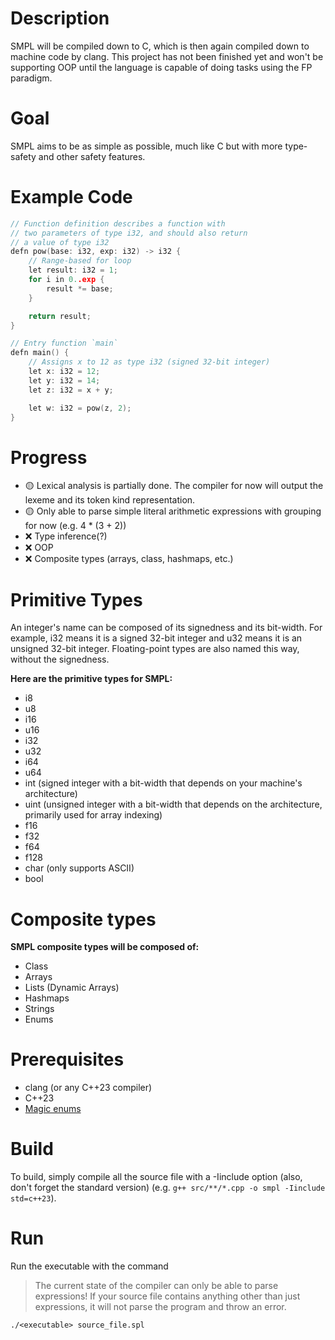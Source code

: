 # Description
SMPL will be compiled down to C, which is then again compiled down to machine code by clang.
This project has not been finished yet and won't be supporting OOP until the language is capable of doing tasks using the FP paradigm.
# Goal
SMPL aims to be as simple as possible, much like C but with more type-safety and other safety features.
# Example Code
``` C++
// Function definition describes a function with
// two parameters of type i32, and should also return
// a value of type i32
defn pow(base: i32, exp: i32) -> i32 {
    // Range-based for loop
    let result: i32 = 1;
    for i in 0..exp {
        result *= base;
    }

    return result;
}

// Entry function `main`
defn main() {
    // Assigns x to 12 as type i32 (signed 32-bit integer)
    let x: i32 = 12;
    let y: i32 = 14;
    let z: i32 = x + y;

    let w: i32 = pow(z, 2);
}
```
# Progress
- 🟡 Lexical analysis is partially done. The compiler for now will output the lexeme and its token kind representation.
- 🟡 Only able to parse simple literal arithmetic expressions with grouping for now (e.g. 4 * (3 + 2))
- ❌ Type inference(?)
- ❌ OOP
- ❌ Composite types (arrays, class, hashmaps, etc.)

# Primitive Types
An integer's name can be composed of its signedness and its bit-width. For example, i32 means it is a signed 32-bit integer and u32 means it is an unsigned 32-bit integer.
Floating-point types are also named this way, without the signedness.

**Here are the primitive types for SMPL:**
- i8
- u8
- i16
- u16
- i32
- u32
- i64
- u64
- int (signed integer with a bit-width that depends on your machine's architecture)
- uint (unsigned integer with a bit-width that depends on the architecture, primarily used for array indexing)
- f16
- f32
- f64
- f128
- char (only supports ASCII)
- bool
# Composite types
**SMPL composite types will be composed of:**
- Class
- Arrays
- Lists (Dynamic Arrays)
- Hashmaps
- Strings
- Enums
# Prerequisites
- clang (or any C++23 compiler)
- C++23
- [Magic enums](https://github.com/Neargye/magic_enum)
# Build
To build, simply compile all the source file with a -Iinclude option (also, don't forget the standard version) (e.g. `g++ src/**/*.cpp -o smpl -Iinclude std=c++23`).
# Run
Run the executable with the command
> The current state of the compiler can only be able to parse expressions! If your source file contains anything other than just expressions, it will not parse the program and throw an error.
```
./<executable> source_file.spl
```
